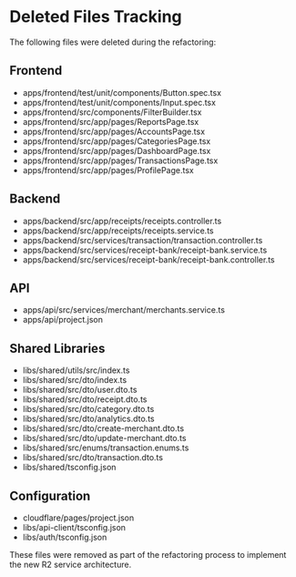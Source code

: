 # Deleted Files Tracking

The following files were deleted during the refactoring:

## Frontend
- apps/frontend/test/unit/components/Button.spec.tsx
- apps/frontend/test/unit/components/Input.spec.tsx
- apps/frontend/src/components/FilterBuilder.tsx
- apps/frontend/src/app/pages/ReportsPage.tsx
- apps/frontend/src/app/pages/AccountsPage.tsx
- apps/frontend/src/app/pages/CategoriesPage.tsx
- apps/frontend/src/app/pages/DashboardPage.tsx
- apps/frontend/src/app/pages/TransactionsPage.tsx
- apps/frontend/src/app/pages/ProfilePage.tsx

## Backend
- apps/backend/src/app/receipts/receipts.controller.ts
- apps/backend/src/app/receipts/receipts.service.ts
- apps/backend/src/services/transaction/transaction.controller.ts
- apps/backend/src/services/receipt-bank/receipt-bank.service.ts
- apps/backend/src/services/receipt-bank/receipt-bank.controller.ts

## API
- apps/api/src/services/merchant/merchants.service.ts
- apps/api/project.json

## Shared Libraries
- libs/shared/utils/src/index.ts
- libs/shared/src/dto/index.ts
- libs/shared/src/dto/user.dto.ts
- libs/shared/src/dto/receipt.dto.ts
- libs/shared/src/dto/category.dto.ts
- libs/shared/src/dto/analytics.dto.ts
- libs/shared/src/dto/create-merchant.dto.ts
- libs/shared/src/dto/update-merchant.dto.ts
- libs/shared/src/enums/transaction.enums.ts
- libs/shared/src/dto/transaction.dto.ts
- libs/shared/tsconfig.json

## Configuration
- cloudflare/pages/project.json
- libs/api-client/tsconfig.json
- libs/auth/tsconfig.json

These files were removed as part of the refactoring process to implement the new R2 service architecture. 